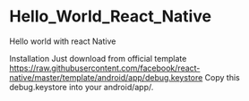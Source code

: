 # Hello_World_React_Native
Hello world with react Native

Installation 
Just download from official template https://raw.githubusercontent.com/facebook/react-native/master/template/android/app/debug.keystore
Copy this debug.keystore into your android/app/.

